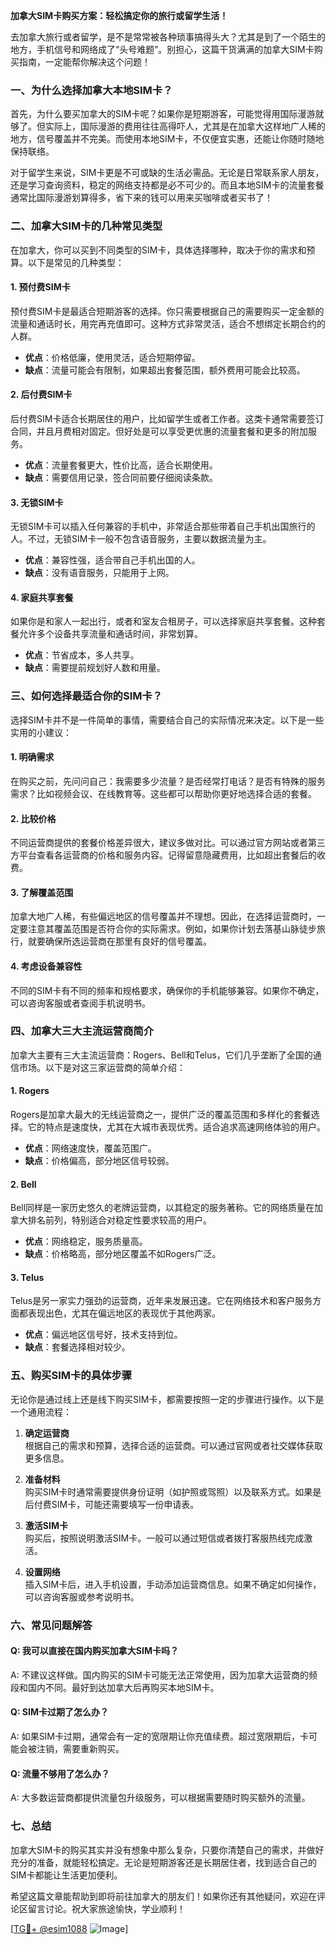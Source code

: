 **加拿大SIM卡购买方案：轻松搞定你的旅行或留学生活！**

去加拿大旅行或者留学，是不是常常被各种琐事搞得头大？尤其是到了一个陌生的地方，手机信号和网络成了“头号难题”。别担心，这篇干货满满的加拿大SIM卡购买指南，一定能帮你解决这个问题！

### 一、为什么选择加拿大本地SIM卡？

首先，为什么要买加拿大的SIM卡呢？如果你是短期游客，可能觉得用国际漫游就够了。但实际上，国际漫游的费用往往高得吓人，尤其是在加拿大这样地广人稀的地方，信号覆盖并不完美。而使用本地SIM卡，不仅便宜实惠，还能让你随时随地保持联络。

对于留学生来说，SIM卡更是不可或缺的生活必需品。无论是日常联系家人朋友，还是学习查询资料，稳定的网络支持都是必不可少的。而且本地SIM卡的流量套餐通常比国际漫游划算得多，省下来的钱可以用来买咖啡或者买书了！

### 二、加拿大SIM卡的几种常见类型

在加拿大，你可以买到不同类型的SIM卡，具体选择哪种，取决于你的需求和预算。以下是常见的几种类型：

#### 1. **预付费SIM卡**
   预付费SIM卡是最适合短期游客的选择。你只需要根据自己的需要购买一定金额的流量和通话时长，用完再充值即可。这种方式非常灵活，适合不想绑定长期合约的人群。

   - **优点**：价格低廉，使用灵活，适合短期停留。
   - **缺点**：流量可能会有限制，如果超出套餐范围，额外费用可能会比较高。

#### 2. **后付费SIM卡**
   后付费SIM卡适合长期居住的用户，比如留学生或者工作者。这类卡通常需要签订合同，并且月费相对固定。但好处是可以享受更优惠的流量套餐和更多的附加服务。

   - **优点**：流量套餐更大，性价比高，适合长期使用。
   - **缺点**：需要信用记录，签合同前要仔细阅读条款。

#### 3. **无锁SIM卡**
   无锁SIM卡可以插入任何兼容的手机中，非常适合那些带着自己手机出国旅行的人。不过，无锁SIM卡一般不包含语音服务，主要以数据流量为主。

   - **优点**：兼容性强，适合带自己手机出国的人。
   - **缺点**：没有语音服务，只能用于上网。

#### 4. **家庭共享套餐**
   如果你是和家人一起出行，或者和室友合租房子，可以选择家庭共享套餐。这种套餐允许多个设备共享流量和通话时间，非常划算。

   - **优点**：节省成本，多人共享。
   - **缺点**：需要提前规划好人数和用量。

### 三、如何选择最适合你的SIM卡？

选择SIM卡并不是一件简单的事情，需要结合自己的实际情况来决定。以下是一些实用的小建议：

#### 1. **明确需求**
   在购买之前，先问问自己：我需要多少流量？是否经常打电话？是否有特殊的服务需求？比如视频会议、在线教育等。这些都可以帮助你更好地选择合适的套餐。

#### 2. **比较价格**
   不同运营商提供的套餐价格差异很大，建议多做对比。可以通过官方网站或者第三方平台查看各运营商的价格和服务内容。记得留意隐藏费用，比如超出套餐后的收费。

#### 3. **了解覆盖范围**
   加拿大地广人稀，有些偏远地区的信号覆盖并不理想。因此，在选择运营商时，一定要注意其覆盖范围是否符合你的实际需求。例如，如果你计划去落基山脉徒步旅行，就要确保所选运营商在那里有良好的信号覆盖。

#### 4. **考虑设备兼容性**
   不同的SIM卡有不同的频率和规格要求，确保你的手机能够兼容。如果你不确定，可以咨询客服或者查阅手机说明书。

### 四、加拿大三大主流运营商简介

加拿大主要有三大主流运营商：Rogers、Bell和Telus，它们几乎垄断了全国的通信市场。以下是对这三家运营商的简单介绍：

#### 1. **Rogers**
   Rogers是加拿大最大的无线运营商之一，提供广泛的覆盖范围和多样化的套餐选择。它的特点是速度快，尤其在大城市表现优秀。适合追求高速网络体验的用户。

   - **优点**：网络速度快，覆盖范围广。
   - **缺点**：价格偏高，部分地区信号较弱。

#### 2. **Bell**
   Bell同样是一家历史悠久的老牌运营商，以其稳定的服务著称。它的网络质量在加拿大排名前列，特别适合对稳定性要求较高的用户。

   - **优点**：网络稳定，服务质量高。
   - **缺点**：价格略高，部分地区覆盖不如Rogers广泛。

#### 3. **Telus**
   Telus是另一家实力强劲的运营商，近年来发展迅速。它在网络技术和客户服务方面都表现出色，尤其在偏远地区的表现优于其他两家。

   - **优点**：偏远地区信号好，技术支持到位。
   - **缺点**：套餐选择相对较少。

### 五、购买SIM卡的具体步骤

无论你是通过线上还是线下购买SIM卡，都需要按照一定的步骤进行操作。以下是一个通用流程：

1. **确定运营商**  
   根据自己的需求和预算，选择合适的运营商。可以通过官网或者社交媒体获取更多信息。

2. **准备材料**  
   购买SIM卡时通常需要提供身份证明（如护照或驾照）以及联系方式。如果是后付费SIM卡，可能还需要填写一份申请表。

3. **激活SIM卡**  
   购买后，按照说明激活SIM卡。一般可以通过短信或者拨打客服热线完成激活。

4. **设置网络**  
   插入SIM卡后，进入手机设置，手动添加运营商信息。如果不确定如何操作，可以咨询客服或参考说明书。

### 六、常见问题解答

#### Q: 我可以直接在国内购买加拿大SIM卡吗？
A: 不建议这样做。国内购买的SIM卡可能无法正常使用，因为加拿大运营商的频段和国内不同。最好到达加拿大后再购买本地SIM卡。

#### Q: SIM卡过期了怎么办？
A: 如果SIM卡过期，通常会有一定的宽限期让你充值续费。超过宽限期后，卡可能会被注销，需要重新购买。

#### Q: 流量不够用了怎么办？
A: 大多数运营商都提供流量包升级服务，可以根据需要随时购买额外的流量。

### 七、总结

加拿大SIM卡的购买其实并没有想象中那么复杂，只要你清楚自己的需求，并做好充分的准备，就能轻松搞定。无论是短期游客还是长期居住者，找到适合自己的SIM卡都能让生活更加便利。

希望这篇文章能帮助到即将前往加拿大的朋友们！如果你还有其他疑问，欢迎在评论区留言讨论。祝大家旅途愉快，学业顺利！

[[TG💪+ @esim1088](https://t.me/s/esim1088) ![Image](https://i.postimg.cc/4NQfJmqS/Snipaste-2025-05-13-00-14-12.png)]